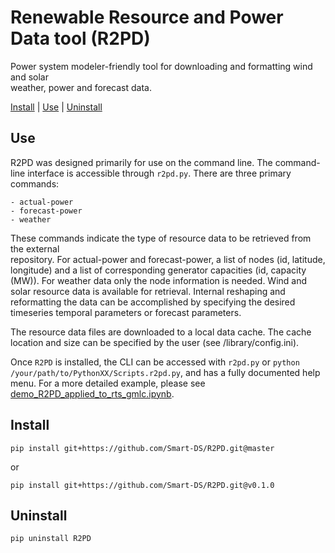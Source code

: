 # Renewable Resource and Power Data tool (R2PD)

Power system modeler-friendly tool for downloading and formatting wind and solar  
weather, power and forecast data.

[Install](#install) | [Use](#use) | [Uninstall](#uninstall)

## Use

R2PD was designed primarily for use on the command line. The command-line
interface is accessible through `r2pd.py`. There are three primary commands:

    - actual-power
    - forecast-power
    - weather

These commands indicate the type of resource data to be retrieved from the external  
repository. For actual-power and forecast-power, a list of nodes (id, latitude,  
longitude) and a list of corresponding generator capacities (id, capacity (MW)).
For weather data only the node information is needed. Wind and solar resource data is
available for retrieval. Internal reshaping and reformatting the data can be accomplished
by specifying the desired timeseries temporal parameters or forecast parameters.

The resource data files are downloaded to a local data cache. The cache location and size
can be specified by the user (see /library/config.ini).

Once `R2PD` is installed, the CLI can be accessed with `r2pd.py` or
`python /your/path/to/PythonXX/Scripts.r2pd.py`, and has a fully documented help
menu. For a more detailed example, please see
[demo_R2PD_applied_to_rts_gmlc.ipynb](https://github.com/Smart-DS/demos/blob/master/demo_R2PD_applied_to_rts_gmlc.ipynb).


## Install

```
pip install git+https://github.com/Smart-DS/R2PD.git@master
```

or

```
pip install git+https://github.com/Smart-DS/R2PD.git@v0.1.0
```

## Uninstall

```
pip uninstall R2PD
```
